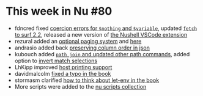 # This week in Nu #80

- fdncred fixed [coercion errors for `$nothing` and `$variable`](https://github.com/nushell/nushell/pull/3133), updated [`fetch` to surf 2.2](https://github.com/nushell/nushell/pull/3120), released a new version of [the Nushell VSCode extension](https://github.com/nushell/vscode-nushell-lang/releases/tag/v0.1.1)
- rezural added an [optional paging system](https://github.com/nushell/nushell/pull/3128) and [here](https://github.com/nushell/nushell/pull/3121)
- andrasio added back [preserving column order in json](https://github.com/nushell/nushell/pull/3126)
- kubouch added [`path join` and updated other path commands](https://github.com/nushell/nushell/pull/3123), added option to [invert match selections](https://github.com/nushell/nushell/pull/3114)
- LhKipp improved [host printing support](https://github.com/nushell/nushell/pull/3112)
- davidmalcolm [fixed a typo in the book](https://github.com/nushell/nushell.github.io/pull/106)
- stormasm clarified [how to think about let-env in the book](https://github.com/nushell/nushell.github.io/pull/107)
- More scripts were added to the [nu scripts collection](https://github.com/nushell/nu_scripts)
